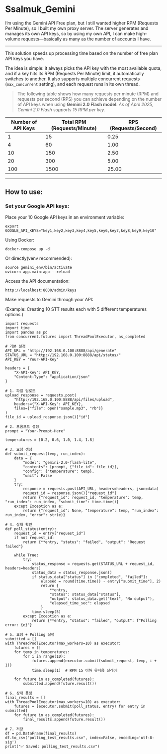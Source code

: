 # Ssalmuk_Gemini
I’m using the Gemini API Free plan, but I still wanted higher RPM (Requests Per Minute), so I built my own proxy server. The server generates and manages its own API keys, so by using my own API, I can make high-volume requests—basically as many as the number of accounts I have.

---

This solution speeds up processing time based on the number of free plan API keys you have.

The idea is simple: it always picks the API key with the most available quota, and if a key hits its RPM (Requests Per Minute) limit, it automatically switches to another. It also supports multiple concurrent requests (`max_concurrent` setting), and each request runs in its own thread.

> The following table shows how many requests per minute (RPM) and requests per second (RPS) you can achieve depending on the number of API keys when using **Gemini 2.0 Flash model**.
> *As of April 2025, Gemini 2.0 Flash supports 15 RPM per key.*

| Number of API Keys | Total RPM (Requests/Minute) | RPS (Requests/Second) |
| ------------------ | --------------------------- | --------------------- |
| 1                  | 15                          | 0.25                  |
| 4                  | 60                          | 1.00                  |
| 10                 | 150                         | 2.50                  |
| 20                 | 300                         | 5.00                  |
| 100                | 1500                        | 25.00                 |

---

## How to use:

### Set your Google API keys:

Place your 10 Google API keys in an environment variable:

    export GOOGLE_API_KEYS="key1,key2,key3,key4,key5,key6,key7,key8,key9,key10"

Using Docker:

    docker-compose up -d

Or directly(venv recommended):

    source gemini_env/bin/activate
    uvicorn app.main:app --reload

Access the API documentation:

    http://localhost:8000/admin/keys

Make requests to Gemini through your API:

(Example: Creating 10 STT results each with 5 different temperatures options.)

    import requests
    import time
    import pandas as pd
    from concurrent.futures import ThreadPoolExecutor, as_completed
    
    # 기본 설정
    API_URL = "http://192.168.0.100:8888/api/generate"
    STATUS_URL = "http://192.168.0.100:8888/api/status/"
    API_KEY = "Your-API-Key"
    
    headers = {
        "X-API-Key": API_KEY,
        "Content-Type": "application/json"
    }
    
    # 1. 파일 업로드
    upload_response = requests.post(
        "http://192.168.0.100:8888/api/files/upload",
        headers={"X-API-Key": API_KEY},
        files={"file": open("sample.mp3", "rb")}
    )
    file_id = upload_response.json()["id"]
    
    # 2. 프롬프트 설정
    prompt = "Your-Prompt-Here"
    
    temperatures = [0.2, 0.6, 1.0, 1.4, 1.8]
    
    # 3. 요청 생성
    def submit_request(temp, run_index):
        data = {
            "model": "gemini-2.0-flash-lite",
            "contents": [prompt, {"file_id": file_id}],
            "config": {"temperature": temp},
            "wait": False
        }
        try:
            response = requests.post(API_URL, headers=headers, json=data)
            request_id = response.json()["request_id"]
            return {"request_id": request_id, "temperature": temp, "run_index": run_index, "submit_time": time.time()}
        except Exception as e:
            return {"request_id": None, "temperature": temp, "run_index": run_index, "error": str(e)}
    
    # 4. 상태 확인
    def poll_status(entry):
        request_id = entry["request_id"]
        if not request_id:
            return {**entry, "status": "failed", "output": "Request failed"}
    
        while True:
            try:
                status_response = requests.get(STATUS_URL + request_id, headers=headers)
                status_data = status_response.json()
                if status_data["status"] in ["completed", "failed"]:
                    elapsed = round(time.time() - entry["submit_time"], 2)
                    return {
                        **entry,
                        "status": status_data["status"],
                        "output": status_data.get("text", "No output"),
                        "elapsed_time_sec": elapsed
                    }
                time.sleep(5)
            except Exception as e:
                return {**entry, "status": "failed", "output": f"Polling error: {e}"}
    
    # 5. 요청 + Polling 실행
    submitted = []
    with ThreadPoolExecutor(max_workers=10) as executor:
        futures = []
        for temp in temperatures:
            for i in range(10):
                futures.append(executor.submit(submit_request, temp, i + 1))
                time.sleep(1)  # RPM 15 이하 유지용 딜레이
    
        for future in as_completed(futures):
            submitted.append(future.result())
    
    # 6. 상태 폴링
    final_results = []
    with ThreadPoolExecutor(max_workers=10) as executor:
        futures = [executor.submit(poll_status, entry) for entry in submitted]
        for future in as_completed(futures):
            final_results.append(future.result())
    
    # 7. 저장
    df = pd.DataFrame(final_results)
    df.to_csv("polling_test_results.csv", index=False, encoding='utf-8-sig')
    print("✅ Saved: polling_test_results.csv")
